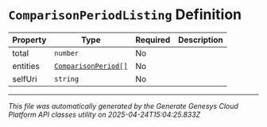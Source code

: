 # `ComparisonPeriodListing` Definition

| Property | Type | Required | Description |
|----------|------|----------|-------------|
| total | `number` | No |  |
| entities | [`ComparisonPeriod[]`](comparisonperiod-definition.md) | No |  |
| selfUri | `string` | No |  |

---

*This file was automatically generated by the Generate Genesys Cloud Platform API classes utility on 2025-04-24T15:04:25.833Z*